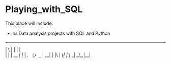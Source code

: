# Playing_with_SQL
This place will include: 
* 📊 Data analysis projects with SQL and Python




 _   _       _   
| \ | |     | |  
|  \| | __ _| |_ 
| . ` |/ _` | __|
| |\  | (_| | |_ 
\_| \_/\__,_|\__|
